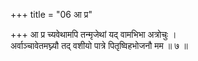 +++
title = "06 आ प्र"

+++
आ प्र च्यवेथामपि तन्मृजेथां यद् वामभिभा अत्रोचुः ।  
अर्वाञ्चावेतमघ्न्यौ तद् वशीयो पात्रे पितृष्विहभोजनौ मम ॥ ७ ॥